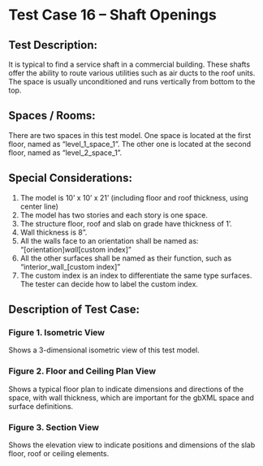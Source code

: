 # Test Case 16 – Shaft Openings
## Test Description:
It is typical to find a service shaft in a commercial building. These shafts offer the ability to route various utilities such as air ducts to the roof units. The space is usually unconditioned and runs vertically from bottom to the top.   
## Spaces / Rooms:
There are two spaces in this test model. One space is located at the first floor, named as “level_1_space_1”. The other one is located at the second floor, named as “level_2_space_1”.
## Special Considerations:
1.	The model is 10’ x 10’ x 21’ (including floor and roof thickness, using center line)
2.	The model has two stories and each story is one space.
3.	The structure floor, roof and slab on grade have thickness of 1’.
4.	Wall thickness is 8”.
5.	All the walls face to an orientation shall be named as: “[orientation]_wall_[custom index]”
6.	All the other surfaces shall be named as their function, such as “interior_wall_[custom index]”
7.	The custom index is an index to differentiate the same type surfaces. The tester can decide how to label the custom index.




## Description of Test Case:
### Figure 1. Isometric View
Shows a 3-dimensional isometric view of this test model.
### Figure 2. Floor and Ceiling Plan View
Shows a typical floor plan to indicate dimensions and directions of the space, with wall thickness, which are important for the gbXML space and surface definitions.  
### Figure 3. Section View
Shows the elevation view to indicate positions and dimensions of the slab floor, roof or ceiling elements.
